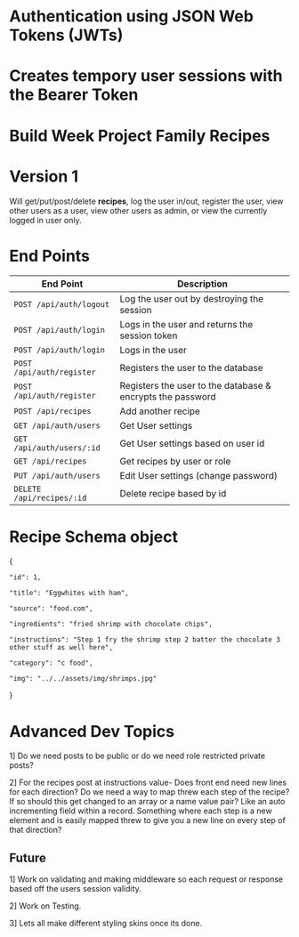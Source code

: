 # Authentication using JSON Web Tokens (JWTs) 

# Creates tempory user sessions with the Bearer Token

# Build Week Project Family Recipes

# Version 1

Will get/put/post/delete **recipes**, log the user in/out, register the user, view other users as a user, view other users as admin, or view the currently logged in user only.  

# End Points

| End Point | Description |
| --- | --- |
| `POST /api/auth/logout` | Log the user out by destroying the session |
| `POST /api/auth/login` | Logs in the user and returns the session token |
| `POST /api/auth/login` | Logs in the user |
| `POST /api/auth/register` | Registers the user to the  database |
| `POST /api/auth/register` | Registers the user to the database & encrypts the password |
| `POST /api/recipes` | Add another recipe |
| `GET /api/auth/users` | Get User settings | 
| `GET /api/auth/users/:id` | Get User settings based on user id | 
| `GET /api/recipes` | Get recipes by user or role |
| `PUT /api/auth/users` | Edit User settings (change password) |
| `DELETE /api/recipes/:id` | Delete recipe based by id |

# Recipe Schema object

{

    "id": 1,

    "title": "Eggwhites with ham",

    "source": "food.com",

    "ingredients": "fried shrimp with chocolate chips",

    "instructions": "Step 1 fry the shrimp step 2 batter the chocolate 3 other stuff as well here",

    "category": "c food",

    "img": "../../assets/img/shrimps.jpg"
    
}


# Advanced Dev Topics

1] Do we need posts to be public or do we need role restricted private posts?

2] For the recipes post at instructions value- Does front end need new lines for each direction? Do we need a way to map threw each step of the recipe? If so should this get changed to an array or a name value pair? Like an auto incrementing field within a record. Something where each step is a new element and is easily mapped threw to give you a new line on every step of that direction?


## Future

1] Work on validating and making middleware so each request or response based off the users session validity.

2] Work on Testing. 

3] Lets all make different styling skins once its done. 

